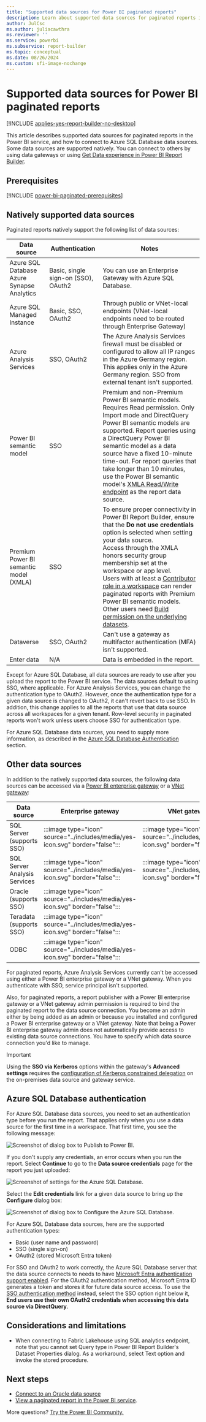 ```yaml
---
title: "Supported data sources for Power BI paginated reports"
description: Learn about supported data sources for paginated reports in the Power BI service, and how to connect to Azure SQL Database data sources.
author: JulCsc
ms.author: juliacawthra
ms.reviewer: ''
ms.service: powerbi
ms.subservice: report-builder
ms.topic: conceptual
ms.date: 08/26/2024
ms.custom: sfi-image-nochange
---
```


# Supported data sources for Power BI paginated reports

[!INCLUDE [applies-yes-report-builder-no-desktop](../includes/applies-yes-report-builder-no-desktop.md)] 

This article describes supported data sources for paginated reports in the Power BI service, and how to connect to Azure SQL Database data sources. Some data sources are supported natively. You can connect to others by using data gateways or using [Get Data experience in Power BI Report Builder](./report-builder/connect-snowflake-databricks-power-query-online.md).

## Prerequisites 

[!INCLUDE [power-bi-paginated-prerequisites](../includes/power-bi-paginated-prerequisites.md)]

## Natively supported data sources

Paginated reports natively support the following list of data sources:

| Data source | Authentication | Notes |
| --- | --- | --- |
| Azure SQL Database <br>Azure Synapse Analytics | Basic, single sign-on (SSO), OAuth2 | You can use an Enterprise Gateway with Azure SQL Database.   |
| Azure SQL Managed Instance | Basic, SSO, OAuth2 | Through public or VNet-local endpoints (VNet-local endpoints need to be routed through Enterprise Gateway)  |
| Azure Analysis Services | SSO, OAuth2 | The Azure Analysis Services firewall must be disabled or configured to allow all IP ranges in the Azure Germany region. This applies only in the Azure Germany region. SSO from external tenant isn't supported. |
| Power BI semantic model | SSO | Premium and non-Premium Power BI semantic models. Requires Read permission. Only Import mode and DirectQuery Power BI semantic models are supported. Report queries using a DirectQuery Power BI semantic model as a data source have a fixed 10-minute time-out. For report queries that take longer than 10 minutes, use the Power BI semantic model's [XMLA Read/Write endpoint](../enterprise/service-premium-connect-tools.md) as the report data source. |
| Premium Power BI semantic model (XMLA) | SSO | To ensure proper connectivity in Power BI Report Builder, ensure that the **Do not use credentials** option is selected when setting your data source.<br> Access through the XMLA honors security group membership set at the workspace or app level.<br> Users with at least a [Contributor role in a workspace](../collaborate-share/service-roles-new-workspaces.md) can render paginated reports with Premium Power BI semantic models. Other users need [Build permission on the underlying datasets](../connect-data/service-datasets-build-permissions.md).    |
| Dataverse | SSO, OAuth2 | Can't use a gateway as multifactor authentication (MFA)  isn't supported.
| Enter data | N/A | Data is embedded in the report. |

Except for Azure SQL Database, all data sources are ready to use after you upload the report to the Power BI service. The data sources default to using SSO, where applicable. For Azure Analysis Services, you can change the authentication type to OAuth2. However, once the authentication type for a given data source is changed to OAuth2, it can't revert back to use SSO.  In addition, this change applies to all the reports that use that data source across all workspaces for a given tenant.  Row-level security in paginated reports won't work unless users choose SSO for authentication type.

For Azure SQL Database data sources, you need to supply more information, as described in the [Azure SQL Database Authentication](#azure-sql-database-authentication) section.

## Other data sources

In addition to the natively supported data sources, the following data sources can be accessed via a [Power BI enterprise gateway](../connect-data/service-gateway-onprem.md) or a [VNet gateway](/data-integration/vnet/overview):

| Data source | Enterprise gateway | VNet gateway |
| --- | --- | --- |
| SQL Server (supports SSO) | :::image type="icon" source="../includes/media/yes-icon.svg" border="false"::: | :::image type="icon" source="../includes/media/yes-icon.svg" border="false"::: |
| SQL Server Analysis Services | :::image type="icon" source="../includes/media/yes-icon.svg" border="false"::: | :::image type="icon" source="../includes/media/yes-icon.svg" border="false":::|
| Oracle (supports SSO) | :::image type="icon" source="../includes/media/yes-icon.svg" border="false"::: | |
| Teradata (supports SSO) | :::image type="icon" source="../includes/media/yes-icon.svg" border="false"::: | |
| ODBC | :::image type="icon" source="../includes/media/yes-icon.svg" border="false"::: | |

For paginated reports, Azure Analysis Services currently can't be accessed using either a Power BI enterprise gateway or a VNet gateway. When you authenticate with SSO, service principal isn't supported.

Also, for paginated reports, a report publisher with a Power BI enterprise gateway or a VNet gateway admin permission is required to bind the paginated report to the data source connection. You become an admin either by being added as an admin or because you installed and configured a Power BI enterprise gateway or a VNet gateway. Note that being a Power BI enterprise gateway admin does not automatically provide access to existing data source connections. You have to specify which data source connection you'd like to manage.

> [!IMPORTANT]
> Using the **SSO via Kerberos** options within the gateway's **Advanced settings** requires the [configuration of Kerberos constrained delegation](../connect-data/service-gateway-sso-kerberos.md) on the on-premises data source and gateway service.

## Azure SQL Database authentication

For Azure SQL Database data sources, you need to set an authentication type before you run the report. That applies only when you use a data source for the first time in a workspace. That first time, you see the following message:

![Screenshot of dialog box to Publish to Power BI.](media/paginated-reports-data-sources/power-bi-paginated-publishing.png)

If you don't supply any credentials, an error occurs when you run the report. Select **Continue**  to go to the **Data source credentials** page for the report you just uploaded:

![Screenshot of settings for the Azure SQL Database.](media/paginated-reports-data-sources/power-bi-paginated-settings-azure-sql.png)

Select the **Edit credentials** link for a given data source to bring up the **Configure** dialog box:

![Screenshot of dialog box to Configure the Azure SQL Database.](media/paginated-reports-data-sources/power-bi-paginated-configure-azure-sql.png)

For Azure SQL Database data sources, here are the supported authentication types:

- Basic (user name and password)
- SSO (single sign-on)
- OAuth2 (stored Microsoft Entra token)

For SSO and OAuth2 to work correctly, the Azure SQL Database server that the data source connects to needs to have [Microsoft Entra authentication support enabled](/azure/sql-database/sql-database-aad-authentication-configure). For the OAuth2 authentication method, Microsoft Entra ID generates a token and stores it for future data source access. To use the [SSO authentication method](../connect-data/service-azure-sql-database-with-direct-connect.md#single-sign-on) instead, select the SSO option right below it, **End users use their own OAuth2 credentials when accessing this data source via DirectQuery**.

## Considerations and limitations

- When connecting to Fabric Lakehouse using SQL analytics endpoint, note that you cannot set Query type in Power BI Report Builder's Dataset Properties dialog. As a workaround, select Text option and invoke the stored procedure.

## Next steps
- [Connect to an Oracle data source](./report-data/oracle-connection-type.md)
- [View a paginated report in the Power BI service](../consumer/paginated-reports-view-power-bi-service.md).

More questions? [Try the Power BI Community.](https://community.powerbi.com/)
